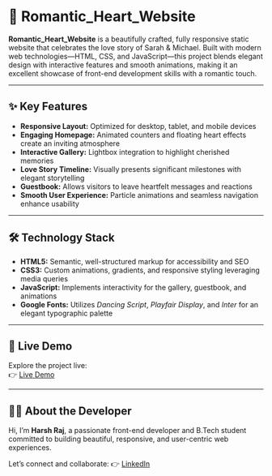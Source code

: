 # 💖 Romantic_Heart_Website

**Romantic_Heart_Website** is a beautifully crafted, fully responsive static website that celebrates the love story of Sarah & Michael. Built with modern web technologies—HTML, CSS, and JavaScript—this project blends elegant design with interactive features and smooth animations, making it an excellent showcase of front-end development skills with a romantic touch.

---

## ✨ Key Features

- **Responsive Layout:** Optimized for desktop, tablet, and mobile devices  
- **Engaging Homepage:** Animated counters and floating heart effects create an inviting atmosphere  
- **Interactive Gallery:** Lightbox integration to highlight cherished memories  
- **Love Story Timeline:** Visually presents significant milestones with elegant storytelling  
- **Guestbook:** Allows visitors to leave heartfelt messages and reactions  
- **Smooth User Experience:** Particle animations and seamless navigation enhance usability  

---

## 🛠️ Technology Stack

- **HTML5:** Semantic, well-structured markup for accessibility and SEO  
- **CSS3:** Custom animations, gradients, and responsive styling leveraging media queries  
- **JavaScript:** Implements interactivity for the gallery, guestbook, and animations  
- **Google Fonts:** Utilizes *Dancing Script*, *Playfair Display*, and *Inter* for an elegant typographic palette  

---

## 🚀 Live Demo

Explore the project live:  
👉 [Live Demo](https://harshtechpioneers.github.io/Romantic_Heart_Website/)  

---

## 🙋‍♂️ About the Developer

Hi, I’m **Harsh Raj**, a passionate front-end developer and B.Tech student committed to building beautiful, responsive, and user-centric web experiences.

Let’s connect and collaborate:
👉 [LinkedIn](https://www.linkedin.com/in/harshraj94/)
